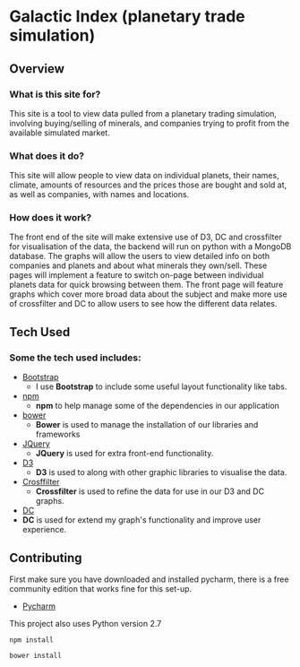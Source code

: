 # Galactic Index (planetary trade simulation)

## Overview

### What is this site for?

This site is a tool to view data pulled from a planetary trading simulation, involving buying/selling of minerals, and companies trying to profit from the available simulated market.

### What does it do?

This site will allow people to view data on individual planets, their names, climate, amounts of resources and the prices those are bought and sold at, as well as companies, with names and locations.

### How does it work?

The front end of the site will make extensive use of D3, DC and crossfilter for visualisation of the data, the backend will run on python with a MongoDB database.
The graphs will allow the users to view detailed info on both companies and planets and about what minerals they own/sell. These pages will implement a feature to switch on-page between individual planets data for quick browsing between them. The front page will feature graphs which cover more broad data about the subject and make more use of crossfilter and DC to allow users to see how the different data relates.

## Tech Used

### Some the tech used includes:
- [Bootstrap](http://getbootstrap.com/)
    - I use **Bootstrap** to include some useful layout functionality like tabs.
- [npm](https://www.npmjs.com/)
    - **npm** to help manage some of the dependencies in our application
- [bower](https://bower.io/)
    - **Bower** is used to manage the installation of our libraries and frameworks
- [JQuery](https://jquery.com/)
  - **JQuery** is used for extra front-end functionality.
- [D3](https://d3js.org/)
  - **D3** is used to along with other graphic libraries to visualise the data.
- [Crosffilter](https://github.com/square/crossfilter)
  - **Crossfilter** is used to refine the data for use in our D3 and DC graphs.
 - [DC](https://dc-js.github.io/dc.js/)
  - **DC** is used for extend my graph's functionality and improve user experience.
  
## Contributing

First make sure you have downloaded and installed pycharm, there is a free community edition that works fine for this set-up. 
- [Pycharm](https://www.jetbrains.com/pycharm/)

This project also uses Python version 2.7

  ```
  npm install
 
  bower install
  ```
 
